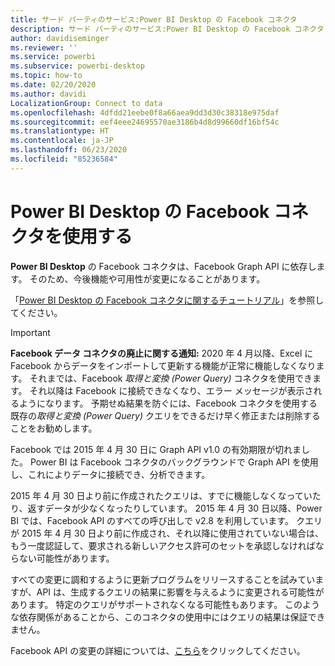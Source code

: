 ```yaml
---
title: サード パーティのサービス:Power BI Desktop の Facebook コネクタ
description: サード パーティのサービス:Power BI Desktop の Facebook コネクタ
author: davidiseminger
ms.reviewer: ''
ms.service: powerbi
ms.subservice: powerbi-desktop
ms.topic: how-to
ms.date: 02/20/2020
ms.author: davidi
LocalizationGroup: Connect to data
ms.openlocfilehash: 4dfdd21eebe0f8a66aea9dd3d30c38318e975daf
ms.sourcegitcommit: eef4eee24695570ae3186b4d8d99660df16bf54c
ms.translationtype: HT
ms.contentlocale: ja-JP
ms.lasthandoff: 06/23/2020
ms.locfileid: "85236584"
---
```

# <a name="use-the-facebook-connector-for-power-bi-desktop"></a>Power BI Desktop の Facebook コネクタを使用する
**Power BI Desktop** の Facebook コネクタは、Facebook Graph API に依存します。 そのため、今後機能や可用性が変更になることがあります。

「[Power BI Desktop の Facebook コネクタに関するチュートリアル](desktop-tutorial-facebook-analytics.md)」を参照してください。

> [!IMPORTANT]
> **Facebook データ コネクタの廃止に関する通知:** 2020 年 4 月以降、Excel に Facebook からデータをインポートして更新する機能が正常に機能しなくなります。 それまでは、Facebook *取得と変換 (Power Query)* コネクタを使用できます。 それ以降は Facebook に接続できなくなり、エラー メッセージが表示されるようになります。 予期せぬ結果を防ぐには、Facebook コネクタを使用する既存の*取得と変換 (Power Query)* クエリをできるだけ早く修正または削除することをお勧めします。


Facebook では 2015 年 4 月 30 日に Graph API v1.0 の有効期限が切れました。 Power BI は Facebook コネクタのバックグラウンドで Graph API を使用し、これによりデータに接続でき、分析できます。

2015 年 4 月 30 日より前に作成されたクエリは、すでに機能しなくなっていたり、返すデータが少なくなったりしています。 2015 年 4 月 30 日以降、Power BI では、Facebook API のすべての呼び出しで v2.8 を利用しています。 クエリが 2015 年 4 月 30 日より前に作成され、それ以降に使用されていない場合は、もう一度認証して、要求される新しいアクセス許可のセットを承認しなければならない可能性があります。

すべての変更に調和するように更新プログラムをリリースすることを試みていますが、API は、生成するクエリの結果に影響を与えるように変更される可能性があります。 特定のクエリがサポートされなくなる可能性もあります。 このような依存関係があることから、このコネクタの使用中にはクエリの結果は保証できません。

Facebook API の変更の詳細については、[こちら](https://developers.facebook.com/docs/apps/changelog#v2_0)をクリックしてください。


